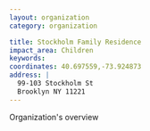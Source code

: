 ```yaml
---
layout: organization
category: organization

title: Stockholm Family Residence
impact_area: Children
keywords: 
coordinates: 40.697559,-73.924873
address: |
  99-103 Stockholm St
  Brooklyn NY 11221
---
```

Organization's overview
